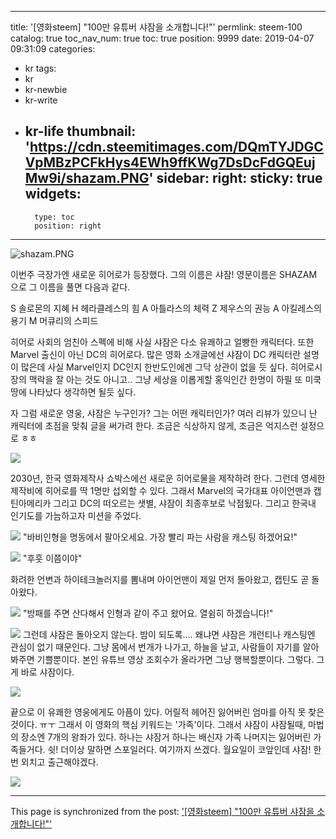 
---
title: '[영화steem] "100만 유튜버 샤잠을 소개합니다!"'
permlink: steem-100
catalog: true
toc_nav_num: true
toc: true
position: 9999
date: 2019-04-07 09:31:09
categories:
- kr
tags:
- kr
- kr-newbie
- kr-write
- kr-life
thumbnail: 'https://cdn.steemitimages.com/DQmTYJDGCVpMBzPCFkHys4EWh9ffKWg7DsDcFdGQEujMw9i/shazam.PNG'
sidebar:
    right:
        sticky: true
widgets:
    -
        type: toc
        position: right
---


![shazam.PNG](https://cdn.steemitimages.com/DQmTYJDGCVpMBzPCFkHys4EWh9ffKWg7DsDcFdGQEujMw9i/shazam.PNG)

이번주 극장가엔 새로운 히어로가 등장했다.
그의 이름은 샤잠! 영문이름은 SHAZAM 으로 그 이름을 풀면 다음과 같다.

S 솔로몬의 지혜
H 헤라클레스의 힘
A 아틀라스의 체력
Z 제우스의 권능
A  아킬레스의 용기
M 머큐리의 스피드

히어로 사회의 엄친아 스펙에 비해 사실 샤잠은 다소 유쾌하고 얼빵한 캐릭터다. 또한 Marvel 출신이 아닌 DC의 히어로다.  많은 영화 소개글에선 샤잠이 DC 캐릭터란 설명이 많은데 사실 Marvel인지 DC인지 한반도인에겐 그닥 상관이 없을 듯 싶다. 히어로시장의 맥락을 잘 아는 것도 아니고.. 그냥 세상을 이롭게할 홍익인간 한명이 하필 또 미쿡땅에 나타났다 생각하면 될듯 싶다.

자 그럼 새로운 영웅, 샤잠은 누구인가? 
그는 어떤 캐릭터인가? 
여러 리뷰가 있으니 난 캐릭터에 초점을 맞춰 글을 써가려 한다. 
조금은 식상하지 않게, 조금은 억지스런 설정으로 ㅎㅎ

![](https://cdn.steemitimages.com/DQmaANKUbWkVZLxCz13BdG6Fg2bYk4FJZp9innyoJQubQPR/image.png)

2030년, 한국 영화제작사 쇼박스에선 새로운 히어로물을 제작하려 한다. 그런데 영세한 제작비에 히어로를 딱 1명만 섭외할 수 있다.  그래서 Marvel의 국가대표 아이언맨과 캡틴아메리카 그리고 DC의 떠오르는 샛별, 샤잠이 최종후보로 낙점됬다. 그리고 한국내 인기도를 가늠하고자 미션을 주었다. 

![](https://cdn.steemitimages.com/DQmQipfGKziyhe8d9s1ymVz1aapgB7BYXEgos7wwkZbuQzA/image.png)
"바비인형을 명동에서 팔아오세요. 가장 빨리 파는 사람을 캐스팅 하겠어요!"  

![](https://cdn.steemitimages.com/DQmXhe7PemwmDJmJcnjCkqD5Vihprrs32mCoR9rDMjca5Ra/image.png) 
"후훗 이쯤이야"  

화려한 언변과 하이테크놀러지를 뽐내며 아이언맨이 제일 먼저 돌아왔고, 
캡틴도 곧 돌아왔다.

![](https://cdn.steemitimages.com/DQmdUfEEBPdF3wryaTbbPjbwfPNEqFNuYJyH6PT3Yjb8yA6/image.png) 
"방패를 주면 산다해서 인형과 같이 주고 왔어요. 열쉼히 하겠습니다!"

![](https://cdn.steemitimages.com/DQmU8BNgd7XQXnn2Eogv6b85gBDt4qmoXEzp5SdPiw6kdwD/image.png)
그런데 샤잠은 돌아오지 않는다. 밤이 되도록....
왜냐면 샤잠은 개런티나 캐스팅엔 관심이 없기 때문인다.
그냥 몸에서 번개가 나가고, 하늘을 날고, 
사람들이 자기를 알아봐주면 기쁠뿐이다.
본인 유튜브 영상 조회수가 올라가면 그냥 행복할뿐이다. 
그렇다. 그게 바로 샤잠이다.

![](https://cdn.steemitimages.com/DQmQkbQ3BX87uCxDJwDF8cgKNvSNUrhZBjMAsadvLvgrfnp/image.png)

끝으로 이 유쾌한 영웅에게도 아픔이 있다. 
어릴적 헤어진 잃어버린 엄마를 아직 못 찾은 것이다. ㅠㅜ
그래서 이 영화의 핵심 키워드는 '가족'이다. 
그래서 샤잠이 샤잠될때, 마법의 장소엔 7개의 왕좌가 있다.
하나는 샤잠거
하나는 배신자 가족
나머지는 잃어버린 가족들거다.
쉿! 
더이상 말하면 스포일러다. 
여기까지 쓰겠다. 월요일이 코앞인데 샤잠! 한번 외치고 출근해야겠다.

![](https://cdn.steemitimages.com/DQmYit7ErLwkmFoX4cm4C3Y4KVcokWuEh1mSMgg8ovtvZHt/image.png)
<br/>

- - -

This page is synchronized from the post: ['[영화steem] "100만 유튜버 샤잠을 소개합니다!"'](https://steemit.com/@coreabeforekorea/steem-100)
